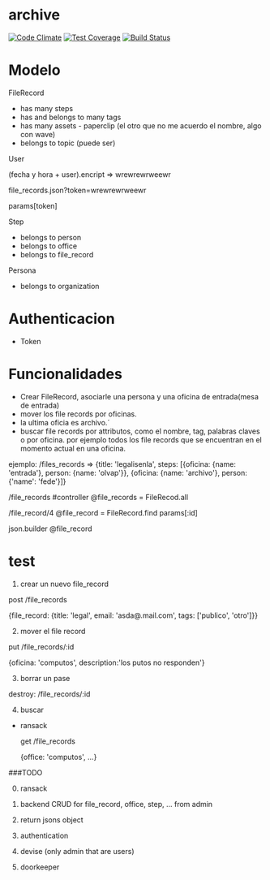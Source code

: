 archive
=======

[![Code Climate](https://codeclimate.com/github/noili/archive/badges/gpa.svg)](https://codeclimate.com/github/noili/archive)
[![Test Coverage](https://codeclimate.com/github/noili/archive/badges/coverage.svg)](https://codeclimate.com/github/noili/archive)
[![Build Status](https://travis-ci.org/noili/archive.svg?branch=master)](https://travis-ci.org/noili/archive)

# Modelo

FileRecord
- has many steps
- has and belongs to many tags
- has many assets - paperclip (el otro que no me acuerdo el nombre, algo con wave)
- belongs to topic (puede ser)

User

(fecha y hora + user).encript => wrewrewrweewr

file_records.json?token=wrewrewrweewr

params[token]

Step
- belongs to person
- belongs to office
- belongs to file_record

Persona
- belongs to organization

# Authenticacion

- Token

# Funcionalidades
- Crear FileRecord, asociarle una persona y una oficina de entrada(mesa de entrada)
- mover los file records por oficinas.
- la ultima oficia es archivo.´
- buscar file records por attributos, como el nombre, tag, palabras claves o por oficina.
por ejemplo todos los file records que se encuentran en el momento actual en una oficina.

ejemplo:
/files_records
 => {title: 'legalisenla',
     steps: [{oficina: {name: 'entrada'}, person: {name: 'olvap'}},
             {oficina: {name: 'archivo'}, person: {'name': 'fede'}]}

/file_records
#controller
@file_records = FileRecod.all

/file_record/4
@file_record = FileRecord.find params[:id]

json.builder @file_record


# test
1. crear un nuevo file_record

post /file_records

  {file_record: {title: 'legal', email: 'asda@.mail.com', tags: ['publico', 'otro']}}

2. mover el file record

 put /file_records/:id
 
  {oficina: 'computos', description:'los putos no responden'}

3. borrar un pase

  destroy: /file_records/:id

4. buscar

- ransack

  get /file_records
   
   {office: 'computos', ...}
   
###TODO

0. ransack
   
1. backend
  CRUD for file_record, office, step, ... from admin

2. return jsons object
  
3. authentication

4. devise (only admin that are users)

5. doorkeeper
